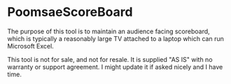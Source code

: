 # PoomsaeScoreBoard

The purpose of this tool is to maintain an audience facing scoreboard, which is typically a reasonably large TV attached to a laptop which can run Microsoft Excel.

This tool is not for sale, and not for resale. It is supplied "AS IS" with no warranty or support agreement. 
I might update it if asked nicely and I have time.
